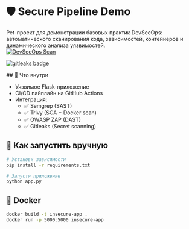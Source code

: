 # 🛡 Secure Pipeline Demo

Pet-проект для демонстрации базовых практик DevSecOps: автоматического сканирования кода, зависимостей, контейнеров и динамического анализа уязвимостей.  
[![DevSecOps Scan](https://github.com/NikitaBasynin/app/actions/workflows/pipeline.yml/badge.svg)](https://github.com/NikitaBasynin/app/actions)
<p align="left">
    <a href="https://github.com/zricethezav/gitleaks-action">
        <img alt="gitleaks badge" src="https://img.shields.io/badge/protected%20by-gitleaks-blue">
    </a>
</p>
## 🔧 Что внутри

- Уязвимое Flask-приложение
- CI/CD пайплайн на GitHub Actions
- Интеграция:
  - ✅ Semgrep (SAST)
  - ✅ Trivy (SCA + Docker scan)
  - ✅ OWASP ZAP (DAST)
  - ✅ Gitleaks (Secret scanning)

## 🚀 Как запустить вручную

```bash
# Установи зависимости
pip install -r requirements.txt

# Запусти приложение
python app.py
```

## 🐳 Docker
```bash
docker build -t insecure-app .
docker run -p 5000:5000 insecure-app
```
